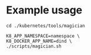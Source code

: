 # Example usage

`cd ./kubernetes/tools/magician`

```
K8_APP_NAMESPACE=namespace \
K8_DOCKER_APP_NAME=dind \
./scripts/magician.sh
```
